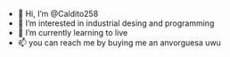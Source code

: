 - 👋 Hi, I’m @Caldito258
- 👀 I’m interested in industrial desing and programming 
- 🌱 I’m currently learning to live 
- 📫 you can reach me by buying me an anvorguesa uwu
<!---

